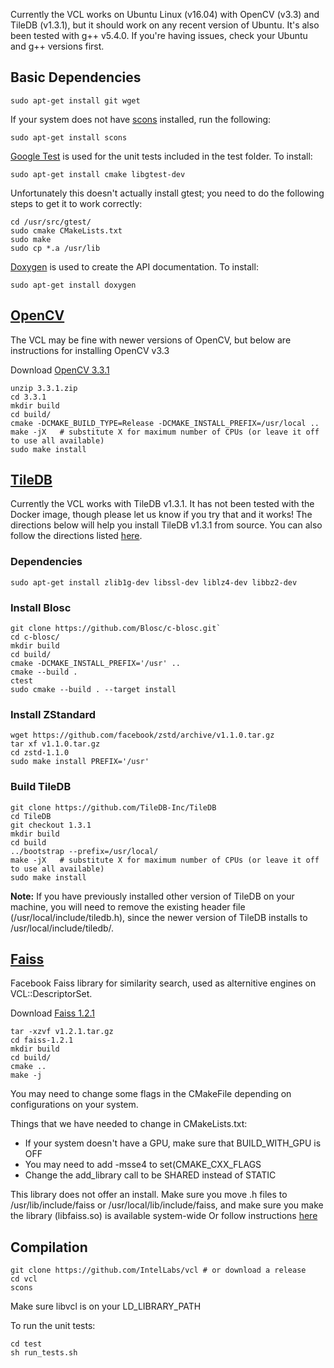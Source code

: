Currently the VCL works on Ubuntu Linux (v16.04) with OpenCV (v3.3) and TileDB
(v1.3.1), but it should work on any recent version of Ubuntu. It's also been
tested with g++ v5.4.0. If you're having issues, check your Ubuntu and g++
versions first.

## Basic Dependencies
    sudo apt-get install git wget

If your system does not have [scons](http://scons.org/) installed,
run the following:

    sudo apt-get install scons

[Google Test](https://github.com/google/googletest) is used for the unit tests included in the test folder. To install:

    sudo apt-get install cmake libgtest-dev

Unfortunately this doesn't actually install gtest;
you need to do the following steps to get it to work correctly:

    cd /usr/src/gtest/
    sudo cmake CMakeLists.txt
    sudo make
    sudo cp *.a /usr/lib

[Doxygen](http://www.stack.nl/~dimitri/doxygen/) is used to create the API documentation. To install:

    sudo apt-get install doxygen

## [OpenCV](https://opencv.org/)
The VCL may be fine with newer versions of OpenCV, but below are instructions for installing OpenCV v3.3

Download [OpenCV 3.3.1](https://github.com/opencv/opencv/archive/3.3.1.zip)

    unzip 3.3.1.zip
    cd 3.3.1
    mkdir build
    cd build/
    cmake -DCMAKE_BUILD_TYPE=Release -DCMAKE_INSTALL_PREFIX=/usr/local ..
    make -jX   # substitute X for maximum number of CPUs (or leave it off to use all available)
    sudo make install

## [TileDB](https://tiledb.io/)
Currently the VCL works with TileDB v1.3.1. It has not been tested with the
Docker image, though please let us know if you try that and it works! The
directions below will help you install TileDB v1.3.1 from source. You can also
follow the directions listed
[here](https://docs.tiledb.io/en/latest/installation.html).

### Dependencies
    sudo apt-get install zlib1g-dev libssl-dev liblz4-dev libbz2-dev

### Install Blosc
    git clone https://github.com/Blosc/c-blosc.git`
    cd c-blosc/
    mkdir build
    cd build/
    cmake -DCMAKE_INSTALL_PREFIX='/usr' ..
    cmake --build .
    ctest
    sudo cmake --build . --target install

### Install ZStandard
    wget https://github.com/facebook/zstd/archive/v1.1.0.tar.gz
    tar xf v1.1.0.tar.gz
    cd zstd-1.1.0
    sudo make install PREFIX='/usr'

### Build TileDB

    git clone https://github.com/TileDB-Inc/TileDB
    cd TileDB
    git checkout 1.3.1
    mkdir build
    cd build
    ../bootstrap --prefix=/usr/local/
    make -jX   # substitute X for maximum number of CPUs (or leave it off to use all available)
    sudo make install

**Note:** If you have previously installed other version of TileDB
on your machine, you will need to remove the existing header file
(/usr/local/include/tiledb.h),
since the newer version of TileDB installs to /usr/local/include/tiledb/.

## [Faiss](https://github.com/facebookresearch/faiss)
Facebook Faiss library for similarity search, used as alternitive engines
on VCL::DescriptorSet.

Download [Faiss 1.2.1](https://github.com/facebookresearch/faiss/archive/v1.2.1.tar.gz)

    tar -xzvf v1.2.1.tar.gz
    cd faiss-1.2.1
    mkdir build
    cd build/
    cmake ..
    make -j

You may need to change some flags in the CMakeFile depending on
configurations on your system.

Things that we have needed to change in CMakeLists.txt:
* If your system doesn't have a GPU, make sure that BUILD_WITH_GPU is OFF
* You may need to add -msse4 to set(CMAKE_CXX_FLAGS
* Change the add_library call to be SHARED instead of STATIC

This library does not offer an install. Make sure you move .h files
to /usr/lib/include/faiss or /usr/local/lib/include/faiss,
and make sure you make the library (libfaiss.so) is available system-wide
Or follow instructions
[here](https://github.com/facebookresearch/faiss/blob/v1.2.1/INSTALL.md)

## Compilation
    git clone https://github.com/IntelLabs/vcl # or download a release
    cd vcl
    scons

Make sure libvcl is on your LD_LIBRARY_PATH

To run the unit tests:

    cd test
    sh run_tests.sh

